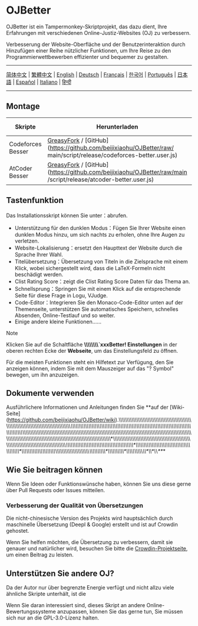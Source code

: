 # OJBetter

OJBetter ist ein Tampermonkey-Skriptprojekt, das dazu dient, Ihre Erfahrungen mit verschiedenen Online-Justiz-Websites (OJ) zu verbessern.

Verbesserung der Website-Oberfläche und der Benutzerinteraktion durch Hinzufügen einer Reihe nützlicher Funktionen, um Ihre Reise zu den Programmierwettbewerben effizienter und bequemer zu gestalten.

------

[简体中文](https://github.com/beijixiaohu/OJBetter/blob/main/README.md) | [繁體中文](https://github.com/beijixiaohu/OJBetter/blob/main/i18n/zh-Hant/README.md) | [English](https://github.com/beijixiaohu/OJBetter/blob/main/i18n/en/README.md) | [Deutsch](https://github.com/beijixiaohu/OJBetter/blob/main/i18n/de/README.md) | [Français](https://github.com/beijixiaohu/OJBetter/blob/main/i18n/fr/README.md) | [한국어](https://github.com/beijixiaohu/OJBetter/blob/main/i18n/ko/README.md) | [Português](https://github.com/beijixiaohu/OJBetter/blob/main/i18n/pt/README.md) | [日本語](https://github.com/beijixiaohu/OJBetter/blob/main/i18n/ja/README.md) | [Español](https://github.com/beijixiaohu/OJBetter/blob/main/i18n/es/README.md) | [Italiano](https://github.com/beijixiaohu/OJBetter/blob/main/i18n/it/README.md) | [हिन्दी](https://github.com/beijixiaohu/OJBetter/blob/main/i18n/hi/README.md)

------

## Montage

| Skripte           | Herunterladen                                                                                                                                                                                                                                                                                                             | Beta-Download                                                                                   |
| ----------------- | ------------------------------------------------------------------------------------------------------------------------------------------------------------------------------------------------------------------------------------------------------------------------------------------------------------------------- | ----------------------------------------------------------------------------------------------- |
| Codeforces Besser | [GreasyFork](https://greasyfork.org/zh-CN/scripts/465777-codeforces-better) / [GitHub](https://github.com/beijixiaohu/OJBetter/raw/ main/script/release/codeforces-better.user.js) | [GitHub](https://github.com/beijixiaohu/OJBetter/raw/main/script/dev/codeforces-better.user.js) |
| AtCoder Besser    | [GreasyFork](https://greasyfork.org/zh-CN/scripts/471106-atcoder-better) / [GitHub](https://github.com/beijixiaohu/OJBetter/raw/main /script/release/atcoder-better.user.js)       | [GitHub](https://github.com/beijixiaohu/OJBetter/raw/main/script/dev/atcoder-better.user.js)    |

## Tastenfunktion

Das Installationsskript können Sie unter：abrufen.

- Unterstützung für den dunklen Modus：Fügen Sie Ihrer Website einen dunklen Modus hinzu, um sich nachts zu erholen, ohne Ihre Augen zu verletzen.
- Website-Lokalisierung：ersetzt den Haupttext der Website durch die Sprache Ihrer Wahl.
- Titelübersetzung：Übersetzung von Titeln in die Zielsprache mit einem Klick, wobei sichergestellt wird, dass die LaTeX-Formeln nicht beschädigt werden.
- Clist Rating Score：zeigt die Clist Rating Score Daten für das Thema an.
- Schnellsprung：Springen Sie mit einem Klick auf die entsprechende Seite für diese Frage in Logu, VJudge.
- Code-Editor：Integrieren Sie den Monaco-Code-Editor unten auf der Themenseite, unterstützen Sie automatisches Speichern, schnelles Absenden, Online-Testlauf und so weiter.
- Einige andere kleine Funktionen……

> [!NOTE]
>
> Klicken Sie auf die Schaltfläche **\\\\\\\\\\\\\\\\\`xxxBetter! Einstellungen** in der oberen rechten Ecke der **Webseite**, um das Einstellungsfeld zu öffnen.
>
> Für die meisten Funktionen steht ein Hilfetext zur Verfügung, den Sie anzeigen können, indem Sie mit dem Mauszeiger auf das "? Symbol" bewegen, um ihn anzuzeigen.

## Dokumente verwenden

Ausführlichere Informationen und Anleitungen finden Sie **auf der [Wiki-Seite] (https://github.com/beijixiaohu/OJBetter/wiki).\\\\\\\\\\\\\\\\\\\\\\\\\\\\\\\\\\\\\\\\\\\\\\\\\\\\\\\\\\\\\\\\\\\\\\\\\\\\\\\\\\\\\\\\\\\\\\\\\\\\\\\\\\\\\\\\\\\\\\\\\\\\\\\\\\\\\\\\\\\\\\\\\\\\\\\\\\\\\\\\\\\\\\\\\\*\\\\\\\\\\\\\\\\\\\\\\\\\\\\\\\\\\\\\\\\\\\\\\\\\\\\\\\\\\\\\\\\\\\\\\\\\\\\\\\\\\\\\\\\\\\\\\\\\\\\\\\\\\\\\\\\\\\\\\\\\\\\\\\\\\\\\\\\\\\\\\\\\\\\\\\\\\\\\\\\\\\\\\\\\\*\\\\\\\\\\\\\\\\\\\\\\\\\\\\\\\\\\\\\\\\\\\\\\\\\\\\\\\\\\\\\\\\\\\\\\\\\\\\\\\\\\\\\\\\\\\\\\\\\\\\\\\\\\\\\\\\\\\\\\\\\\\\\\\\\\\\\\\\\\\\\\\\\\\\\\\\\\\\\\\\\\\\\\\\\\\\\\\\\\\\\\\\\\\\\\\\\\\\\\\\\\\\\\\\\\\\\\\\\\\\\\\\\\\\\\\\\\\\\\\\\\\\\\\\\\\\\\\\\\\\\\\\\\\\\\\\\\\\\\\\\\\\\\\\\\\\\\\\\\\\\\\\\\\\\\\\\\\\\\\\\\\\\\\\\\\\\\\\\\\\\*\\\\\\\\\\\\\\\\\\\\\\\\\\\\\\\\\\\\\\\\\\\\\\\\\\\\\\\\\\\\\\\\\\\\\\\\\\\\\\\\\\\\\\\\\\\\\\\\\\\\\\\\\\\\\\\\\\\\\\\\\\\\\\\\\\\\\\\\\\\\\\\\\\\\\\\\\\\\\\\\\\\\\\\\\\*\\\\\\\\\\\\\\\\\\\\\\\\\\\\\\\\\\\\\\\\\\\\\\\\\\\\\\\\\\\\\\\\\\\\\\\\\\\\\\\\\\\\\*\\\\\\\\\\\\\\\\\\\\\\\\\\\\\\\\\\\\\\\\\\\\\\\\\\\\\\\\\\\\\\\\\\\\\\\\\\\\\\\\\\\\\*\\\\\\\\\\\\\\\\\\\\\\\\\\\\\\\\\\\\\\\\\\*\\\\\\\\\\\\\\\\\\\\\\\\\\\\\\\\\\\\\\\\\\*\\\\\\\\\\\\\\\\\\\\\*\\\\\\\\\\\\\\\\\\\\\*\\\\\\\\\\*\\\\\\\\\\*\\\\\*\\\\\*\\*\\*\*\**\*

## Wie Sie beitragen können

Wenn Sie Ideen oder Funktionswünsche haben, können Sie uns diese gerne über Pull Requests oder Issues mitteilen.

### Verbesserung der Qualität von Übersetzungen

Die nicht-chinesische Version des Projekts wird hauptsächlich durch maschinelle Übersetzung (Deepl & Google) erstellt und ist auf Crowdin gehostet.

Wenn Sie helfen möchten, die Übersetzung zu verbessern, damit sie genauer und natürlicher wird, besuchen Sie bitte die [Crowdin-Projektseite](https://zh.crowdin.com/project/codeforcesbetter), um einen Beitrag zu leisten.

## Unterstützen Sie andere OJ?

Da der Autor nur über begrenzte Energie verfügt und nicht allzu viele ähnliche Skripte unterhält, ist die

Wenn Sie daran interessiert sind, dieses Skript an andere Online-Bewertungssysteme anzupassen, können Sie das gerne tun, Sie müssen sich nur an die GPL-3.0-Lizenz halten.
